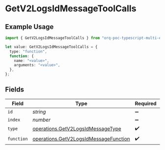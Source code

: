 # GetV2LogsIdMessageToolCalls

## Example Usage

```typescript
import { GetV2LogsIdMessageToolCalls } from "orq-poc-typescript-multi-env-version/models/operations";

let value: GetV2LogsIdMessageToolCalls = {
  type: "function",
  function: {
    name: "<value>",
    arguments: "<value>",
  },
};
```

## Fields

| Field                                                                                          | Type                                                                                           | Required                                                                                       | Description                                                                                    |
| ---------------------------------------------------------------------------------------------- | ---------------------------------------------------------------------------------------------- | ---------------------------------------------------------------------------------------------- | ---------------------------------------------------------------------------------------------- |
| `id`                                                                                           | *string*                                                                                       | :heavy_minus_sign:                                                                             | N/A                                                                                            |
| `index`                                                                                        | *number*                                                                                       | :heavy_minus_sign:                                                                             | N/A                                                                                            |
| `type`                                                                                         | [operations.GetV2LogsIdMessageType](../../models/operations/getv2logsidmessagetype.md)         | :heavy_check_mark:                                                                             | N/A                                                                                            |
| `function`                                                                                     | [operations.GetV2LogsIdMessageFunction](../../models/operations/getv2logsidmessagefunction.md) | :heavy_check_mark:                                                                             | N/A                                                                                            |